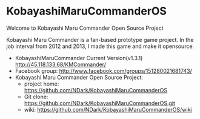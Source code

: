 KobayashiMaruCommanderOS
========================

Welcome to Kobayashi Maru Commander Open Source Project 

Kobayashi Maru Commander is a fan-based prototype game project. In the job interval from 2012 and 2013, I made this game and make it opensource. 

- KobayashiMaruCommander Current Version(v1.3.1) <http://45.118.133.68/KMCommander/>
- Facebook group: <http://www.facebook.com/groups/151280021681743/>
- Kobayashi Maru Commander Open Source Project: 
    - project home: <https://github.com/NDark/KobayashiMaruCommanderOS>
    - Git clone: https://github.com/NDark/KobayashiMaruCommanderOS.git
    - wiki: https://github.com/NDark/KobayashiMaruCommanderOS/wiki